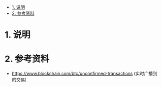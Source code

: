 


<!-- TOC -->

- [1. 说明](#1-说明)
- [2. 参考资料](#2-参考资料)

<!-- /TOC -->



# 1. 说明



# 2. 参考资料

* https://www.blockchain.com/btc/unconfirmed-transactions (实时广播到的交易)

